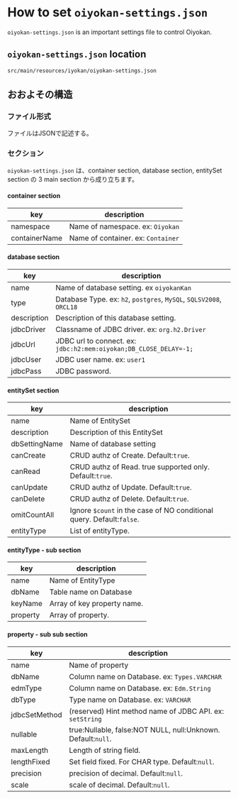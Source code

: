 # How to set `oiyokan-settings.json`

`oiyokan-settings.json` is an important settings file to control Oiyokan.

## `oiyokan-settings.json` location

```sh
src/main/resources/iyokan/oiyokan-settings.json
```

## おおよその構造

### ファイル形式

ファイルはJSONで記述する。

### セクション

`oiyokan-settings.json` は、container section, database section, entitySet section の 3 main section から成り立ちます。


#### container section

| key            | description                                                       |
| -------------- | ----------------------------------------------------------------- |
| namespace      | Name of namespace. ex: `Oiyokan`                                  |
| containerName  | Name of container. ex: `Container`                                |


#### database section

| key            | description                                                       |
| -------------- | ----------------------------------------------------------------- |
| name           | Name of database setting. ex `oiyokanKan`                         |
| type           | Database Type. ex: `h2`, `postgres`, `MySQL`, `SQLSV2008`, `ORCL18` |
| description    | Description of this database setting.                             |
| jdbcDriver     | Classname of JDBC driver. ex: `org.h2.Driver`                     |
| jdbcUrl        | JDBC url to connect. ex: `jdbc:h2:mem:oiyokan;DB_CLOSE_DELAY=-1;` |
| jdbcUser       | JDBC user name. ex: `user1`                                       |
| jdbcPass       | JDBC password.                                                    |

#### entitySet section

| key            | description                                                       |
| -------------- | ----------------------------------------------------------------- |
| name           | Name of EntitySet                                                 |
| description    | Description of this EntitySet                                     |
| dbSettingName  | Name of database setting                                          |
| canCreate      | CRUD authz of Create. Default:`true`.                             |
| canRead        | CRUD authz of Read. true supported only. Default:`true`.          |
| canUpdate      | CRUD authz of Update. Default:`true`.                             |
| canDelete      | CRUD authz of Delete. Default:`true`.                             |
| omitCountAll   | Ignore `$count` in the case of NO conditional query. Default:`false`. |
| entityType     | List of entityType.                                               |

#### entityType - sub section

| key            | description                                                       |
| -------------- | ----------------------------------------------------------------- |
| name           | Name of EntityType                                                |
| dbName         | Table name on Database                                            |
| keyName        | Array of key property name.                                       |
| property       | Array of property.                                                |

#### property - sub sub section

| key            | description                                                       |
| -------------- | ----------------------------------------------------------------- |
| name           | Name of property                                                  |
| dbName         | Column name on Database. ex: `Types.VARCHAR`                      |
| edmType        | Column name on Database. ex: `Edm.String`                         |
| dbType         | Type name on Database. ex: `VARCHAR`                              |
| jdbcSetMethod  | (reserved) Hint method name of JDBC API. ex: `setString`          |
| nullable       | true:Nullable, false:NOT NULL, null:Unknown. Default:`null`.      |
| maxLength      | Length of string field.                                           |
| lengthFixed    | Set field fixed. For CHAR type. Default:`null`.                   |
| precision      | precision of decimal. Default:`null`.                             |
| scale          | scale of decimal. Default:`null`.                                 |

